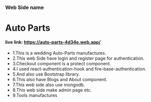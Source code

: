### Web Side name
# Auto Parts 

#### live link: https://auto-parts-4d34e.web.app/


* 1.This is a wedding Auto-Parts manufactures.
* 2.This web Side have login and register page for authentication.
* 3.Checkout component is a protect component.
* 4.I used react-authentication-hook and fire-base-authentication.
* 5.And also use Bootstrap library.
* 6.This also have Blogs and About component.
* 7.This web side also use mongodb.
* 8.This web side make admin page etc.
* 9.Tools manufactures
